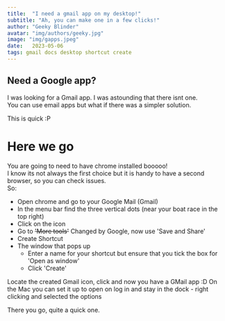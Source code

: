 ```yaml
---
title:  "I need a gmail app on my desktop!"
subtitle: "Ah, you can make one in a few clicks!"
author: "Geeky Blinder"
avatar: "img/authors/geeky.jpg"
image: "img/gapps.jpeg"
date:   2023-05-06
tags: gmail docs desktop shortcut create
---
```


## Need a Google app?

I was looking for a Gmail app. I was astounding that there isnt one.  
You can use email apps but what if there was a simpler solution.

This is quick :P 


# Here we go

You are going to need to have chrome installed booooo!  
I know its not always the first choice but it is handy to have a second browser, so you can check issues.  
So:  
- Open chrome and go to your Google Mail (Gmail)
- In the menu bar find the three vertical dots (near your boat race in the top right)
- Click on the icon
- Go to ~~'More tools'~~ Changed by Google, now use 'Save and Share'
- Create Shortcut
- The window that pops up
    - Enter a name for your shortcut but ensure that you tick the box for 'Open as window' 
    - Click 'Create'

Locate the created Gmail icon, click and now you have a GMail app :D 
On the Mac you can set it up to open on log in and stay in the dock - right clicking and selected the options

There you go, quite a quick one.
